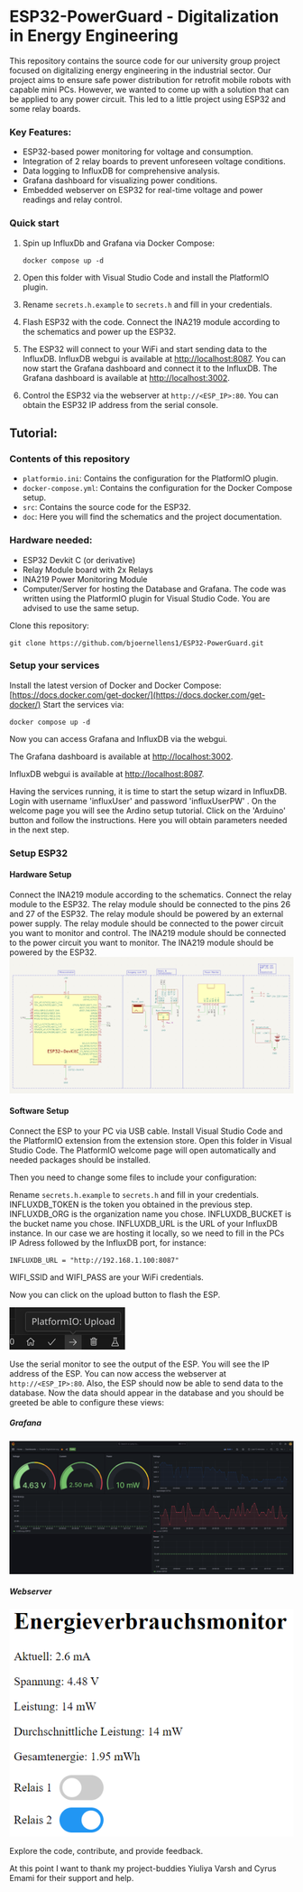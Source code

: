 # ESP32-PowerGuard - Digitalization in Energy Engineering

This repository contains the source code for our university group project focused on digitalizing energy engineering in the industrial sector. Our project aims to ensure safe power distribution for retrofit mobile robots with capable mini PCs. However, we wanted to come up with a solution that can be applied to any power circuit. This led to a little project using ESP32 and some relay boards.

### Key Features:

- ESP32-based power monitoring for voltage and consumption.
- Integration of 2 relay boards to prevent unforeseen voltage conditions.
- Data logging to InfluxDB for comprehensive analysis.
- Grafana dashboard for visualizing power conditions.
- Embedded webserver on ESP32 for real-time voltage and power readings and relay control.

### Quick start
1. Spin up InfluxDb and Grafana via Docker Compose:

    ```shell
    docker compose up -d
    ```

2. Open this folder with Visual Studio Code and install the PlatformIO plugin.
3. Rename `secrets.h.example` to `secrets.h` and fill in your credentials.
4. Flash ESP32 with the code. Connect the INA219 module according to the schematics and power up the ESP32.
5. The ESP32 will connect to your WiFi and start sending data to the InfluxDB. InfluxDB webgui is available at [http://localhost:8087](http://localhost:8087). You can now start the Grafana dashboard and connect it to the InfluxDB. The Grafana dashboard is available at [http://localhost:3002](http://localhost:3002).
6. Control the ESP32 via the webserver at `http://<ESP_IP>:80`.
   You can obtain the ESP32 IP address from the serial console.

## Tutorial:
### Contents of this repository
- `platformio.ini`: Contains the configuration for the PlatformIO plugin.
- `docker-compose.yml`: Contains the configuration for the Docker Compose setup.
- `src`: Contains the source code for the ESP32.
- `doc`: Here you will find the schematics and the project documentation.

### Hardware needed:
- ESP32 Devkit C (or derivative)
- Relay Module board with 2x Relays
- INA219 Power Monitoring Module
- Computer/Server for hosting the Database and Grafana.
The code was written using the PlatformIO plugin for Visual Studio Code. You are advised to use the same setup.

Clone this repository:
```shell
git clone https://github.com/bjoernellens1/ESP32-PowerGuard.git
```

### Setup your services
Install the latest version of Docker and Docker Compose:
    [https://docs.docker.com/get-docker/](https://docs.docker.com/get-docker/)
Start the services via:
```shell
docker compose up -d
```

Now you can access Grafana and InfluxDB via the webgui.

The Grafana dashboard is available at [http://localhost:3002](http://localhost:3002).

InfluxDB webgui is available at [http://localhost:8087](http://localhost:8087).

Having the services running, it is time to start the setup wizard in InfluxDB. Login with username 'influxUser' and password 'influxUserPW' .
On the welcome page you will see the Ardino setup tutorial. Click on the 'Arduino' button and follow the instructions. Here you will obtain parameters needed in the next step.

### Setup ESP32
#### Hardware Setup
Connect the INA219 module according to the schematics. 
Connect the relay module to the ESP32. The relay module should be connected to the pins 26 and 27 of the ESP32. The relay module should be powered by an external power supply. The relay module should be connected to the power circuit you want to monitor and control. The INA219 module should be connected to the power circuit you want to monitor. The INA219 module should be powered by the ESP32.
![Schematics - Wiring](resources/wiring.png)


#### Software Setup
Connect the ESP to your PC via USB cable. Install Visual Studio Code and the PlatformIO extension from the extension store.
Open this folder in Visual Studio Code. The PlatformIO welcome page will open automatically and needed packages should be installed.

Then you need to change some files to include your configuration:

Rename `secrets.h.example` to `secrets.h` and fill in your credentials. INFLUXDB_TOKEN is the token you obtained in the previous step. INFLUXDB_ORG is the organization name you chose. INFLUXDB_BUCKET is the bucket name you chose. INFLUXDB_URL is the URL of your InfluxDB instance. In our case we are hosting it locally, so we need to fill in the PCs IP Adress followed by the InfluxDB port, for instance:

```
INFLUXDB_URL = "http://192.168.1.100:8087"
```

 WIFI_SSID and WIFI_PASS are your WiFi credentials.
 

Now you can click on the upload button to flash the ESP.

![Upload Button](resources/upload.png)

Use the serial monitor to see the output of the ESP. You will see the IP address of the ESP. You can now access the webserver at `http://<ESP_IP>:80`.
Also, the ESP should now be able to send data to the database. Now the data should appear in the database and you should be greeted be able to configure these views:

##### Grafana
![Grafana Dashboard](resources/dashboard.png)

##### Webserver
![ESP32 Webserver](resources/webserver.png)


Explore the code, contribute, and provide feedback.

At this point I want to thank my project-buddies Yiuliya Varsh and Cyrus Emami for their support and help.